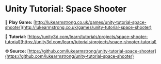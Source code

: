 # Unity Tutorial: Space Shooter

**👾 Play Game:**
[http://lukearmstrong.co.uk/games/unity-tutorial-space-shooter](http://lukearmstrong.co.uk/games/unity-tutorial-space-shooter)

**📖 Tutorial:**
[https://unity3d.com/learn/tutorials/projects/space-shooter-tutorial](https://unity3d.com/learn/tutorials/projects/space-shooter-tutorial)

**⚙️ Source:**
[https://github.com/lukearmstrong/unity-tutorial-space-shooter](https://github.com/lukearmstrong/unity-tutorial-space-shooter)
